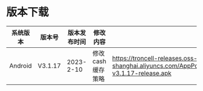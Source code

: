 # 版本下载



|系统版本|版本号|版本发布时间|修改内容|下载链接|
|---|---|---|---|---|
|Android|V3.1.17|2023-2-10|修改cash缓存策略|https://troncell-releases.oss-cn-shanghai.aliyuncs.com/AppPod/Android/sample/com.troncell.sample-v3.1.17-release.apk|
